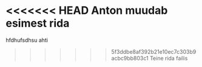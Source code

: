 <<<<<<< HEAD
Anton muudab esimest rida
=======
hfdhufsdhsu  ahti
>>>>>>> 5f3ddbe8af392b21e10ec7c303b9acbc9bb803c1
Teine rida failis